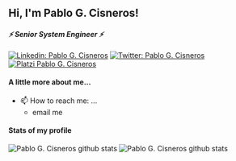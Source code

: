 <!--
### Hi there 👋

**ZioGuillo/zioguillo** is a ✨ _special_ ✨ repository because its `README.md` (this file) appears on your GitHub profile.

Here are some ideas to get you started:

- 🔭 I’m currently working on ...
- 🌱 I’m currently learning ...
- 👯 I’m looking to collaborate on ...
- 🤔 I’m looking for help with ...
- 💬 Ask me about ...
- 📫 How to reach me: ...
- 😄 Pronouns: ...
- ⚡ Fun fact: ...

-->

<h2> Hi, I'm Pablo G. Cisneros! <!-- <img src="https://media.giphy.com/media/3bc9YL28QWi3pYzi1p/giphy.gif" width="50"></h2> -->
<h4><em>⚡ Senior System Engineer ⚡</em></h4>

[![Linkedin: Pablo G. Cisneros](https://img.shields.io/badge/Pablo_Cisneros-blue?style=flat-square&logo=Linkedin&logoColor=white&link=https://www.linkedin.com/in/pablocisneros/)](https://www.linkedin.com/in/pablocisneros/)
[![Twitter: Pablo G. Cisneros](https://img.shields.io/twitter/follow/zioguillo?style=social)](https://twitter.com/zioguillo)
[![Platzi Pablo G. Cisneros](https://img.shields.io/badge/Platzi-Pablo_Cisneros-lemon?style=flat-square&logo=Platzi&logoColor=lemon&link=)](https://platzi.com/@zioguillo/)


#### A little more about me...
<!--
```python
const name_lastname = {
  pronouns: "he" | "him",
  skills: ['HTML', 'CSS', 'Javascript', 'React', 'Bootstrap', 'Styled Components', 'Git', 'Scrum'],
  personals_projects: {
                        CRUD_JS: "Create, Update, and Delete Records dynamically",
                        Proyecto_citas: "Appointment manager at Local Storage",
                        AppClima: "Check the weather from an API"
                      },
  working_on: {
                Rick_Morty: "Check the characters from https://rickandmortyapi.com/"
              },

 interests: "Get knowledge every day"

}
```
-->
- 📫 How to reach me: ...
	- email me

#### Stats of my profile
![Pablo G. Cisneros github stats](https://github-readme-stats.vercel.app/api/top-langs/?username=zioguillo&theme=radical)
![Pablo G. Cisneros github stats](https://github-readme-stats.vercel.app/api?username=zioguillo&show_icons=true&theme=radical)
